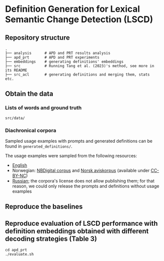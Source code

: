 # Definition Generation for Lexical Semantic Change Detection (LSCD)

## Repository structure

    .
    ├── analysis      # APD and PRT results analysis
    ├── apd_prt       # APD and PRT experiments
    ├── embeddings    # generating definitions' embeddings
    ├── src           # Running Tang et al. (2023)'s method, see more in its README
    ├── src_acl       # generating definitions and merging them, stats etc.

## Obtain the data

### Lists of words and ground truth

```src/data/``` 

### Diachronical corpora

Sampled usage examples with prompts and generated definitions can be found in ```generated_definitions/```.

The usage examples were sampled from the following resources:

- [English](https://www.ims.uni-stuttgart.de/en/research/resources/corpora/sem-eval-ulscd-eng/)
- Norwegian: [NBDigital corpus](https://www.nb.no/sprakbanken/ressurskatalog/oai-nb-no-sbr-34/) and [Norsk aviskorpus](https://www.nb.no/sprakbanken/ressurskatalog/oai-nb-no-sbr-4/) (available under [CC-BY-NC](https://creativecommons.org/licenses/by-nc/4.0/))
- [Russian](https://rusvectores.org/static/corpora/); the corpora's license does not allow publishing them; for that reason, we could only release the prompts and definitions without usage examples

## Reproduce the baselines



## Reproduce evaluation of LSCD performance with definition embeddings obtained with different decoding strategies (Table 3)

```
cd apd_prt
./evaluate.sh
```

